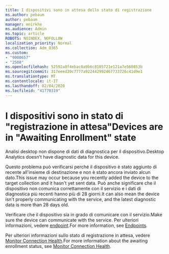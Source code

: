 ```yaml
---
title: I dispositivi sono in attesa dello stato di registrazione
ms.author: pebaum
author: pebaum
manager: mnirkhe
ms.audience: Admin
ms.topic: article
ROBOTS: NOINDEX, NOFOLLOW
localization_priority: Normal
ms.collection: Adm_O365
ms.custom:
- "9000657"
- "2508"
ms.openlocfilehash: 52592a8f4ebac0a9b6c8105721e121a7e560853b
ms.sourcegitcommit: 317eeed39c7777a922442992d67733726c41d9e1
ms.translationtype: MT
ms.contentlocale: it-IT
ms.lasthandoff: 02/04/2020
ms.locfileid: "41770319"
---
```

# <a name="devices-are-in-awaiting-enrollment-state"></a><span data-ttu-id="03676-102">I dispositivi sono in stato di "registrazione in attesa"</span><span class="sxs-lookup"><span data-stu-id="03676-102">Devices are in "Awaiting Enrollment" state</span></span>

<span data-ttu-id="03676-103">Analisi desktop non dispone di dati di diagnostica per il dispositivo.</span><span class="sxs-lookup"><span data-stu-id="03676-103">Desktop Analytics doesn't have diagnostic data for this device.</span></span> 

<span data-ttu-id="03676-104">Questo problema può verificarsi perché il dispositivo è stato aggiunto di recente all'insieme di destinazione e non è stato ancora inviato alcun dato.</span><span class="sxs-lookup"><span data-stu-id="03676-104">This issue may occur because you recently added the device to the target collection and it hasn't yet sent data.</span></span> <span data-ttu-id="03676-105">Può anche significare che il dispositivo non comunica correttamente con il servizio e i dati di diagnostica più recenti hanno più di 28 giorni.</span><span class="sxs-lookup"><span data-stu-id="03676-105">It can also mean the device isn't properly communicating with the service, and the latest diagnostic data is more than 28 days old.</span></span>

<span data-ttu-id="03676-106">Verificare che il dispositivo sia in grado di comunicare con il servizio.</span><span class="sxs-lookup"><span data-stu-id="03676-106">Make sure the device can communicate with the service.</span></span> <span data-ttu-id="03676-107">Per ulteriori informazioni, vedere [endpoint](https://docs.microsoft.com/configmgr/desktop-analytics/enable-data-sharing#endpoints).</span><span class="sxs-lookup"><span data-stu-id="03676-107">For more information, see [Endpoints](https://docs.microsoft.com/configmgr/desktop-analytics/enable-data-sharing#endpoints).</span></span>

<span data-ttu-id="03676-108">Per ulteriori informazioni sullo stato di registrazione in attesa, vedere [Monitor Connection Health](https://docs.microsoft.com/configmgr/desktop-analytics/monitor-connection-health#awaiting-enrollment).</span><span class="sxs-lookup"><span data-stu-id="03676-108">For more information about the awaiting enrollment status, see [Monitor Connection Health](https://docs.microsoft.com/configmgr/desktop-analytics/monitor-connection-health#awaiting-enrollment).</span></span>